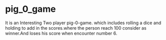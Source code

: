 # pig_0_game
It is an Interesting Two player pig-0-game. which includes rolling a dice and holding to add in the scores.where the person reach 100 consider as winner.And loses his score when encounter number 6.
